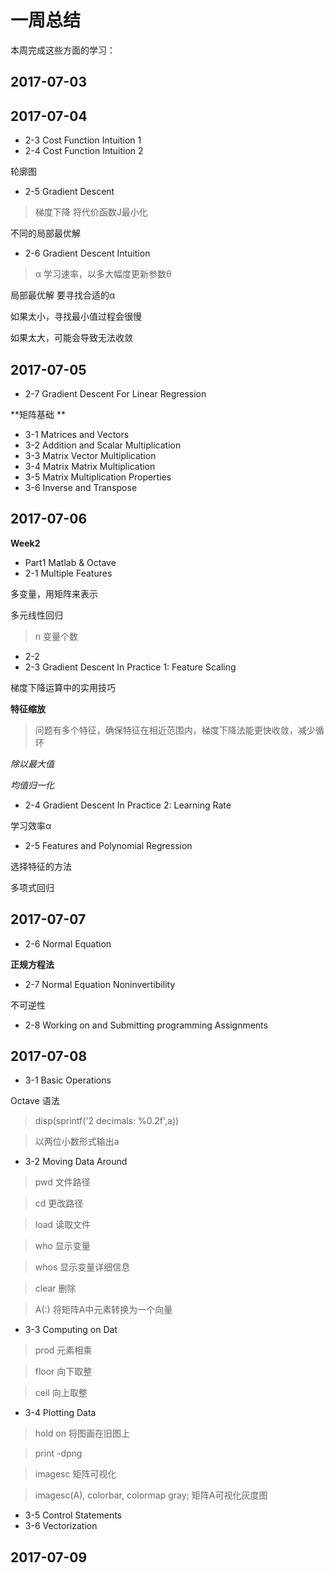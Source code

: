 # 一周总结
本周完成这些方面的学习：

## 2017-07-03
## 2017-07-04
- 2-3 Cost Function Intuition 1
- 2-4 Cost Function Intuition 2

轮廓图
- 2-5 Gradient Descent
> 梯度下降 将代价函数J最小化

不同的局部最优解

- 2-6 Gradient Descent Intuition
> α 学习速率，以多大幅度更新参数θ

局部最优解 
要寻找合适的α

如果太小，寻找最小值过程会很慢

如果太大，可能会导致无法收敛 
## 2017-07-05
- 2-7 Gradient Descent For Linear Regression

**矩阵基础 **
- 3-1 Matrices and Vectors
- 3-2 Addition and Scalar Multiplication
- 3-3 Matrix Vector Multiplication
- 3-4 Matrix Matrix Multiplication
- 3-5 Matrix Multiplication Properties
- 3-6 Inverse and Transpose
## 2017-07-06
**Week2**
- Part1 Matlab & Octave
- 2-1 Multiple Features

多变量，用矩阵来表示

多元线性回归
> n 变量个数

- 2-2
- 2-3 Gradient Descent In Practice 1: Feature Scaling

梯度下降运算中的实用技巧

**特征缩放**
> 问题有多个特征，确保特征在相近范围内，梯度下降法能更快收敛，减少循环

*除以最大值*

*均值归一化*

- 2-4 Gradient Descent In Practice 2: Learning Rate

学习效率α

- 2-5 Features and Polynomial Regression

选择特征的方法

多项式回归 
## 2017-07-07
- 2-6 Normal Equation

**正规方程法**
- 2-7 Normal Equation Noninvertibility

不可逆性 
- 2-8 Working on and Submitting programming Assignments
## 2017-07-08
- 3-1 Basic Operations

Octave 语法
> disp(sprintf('2 decimals: %0.2f',a))  

> 以两位小数形式输出a

- 3-2 Moving Data Around

> pwd 文件路径

> cd 更改路径

> load 读取文件

> who 显示变量 

> whos 显示变量详细信息

> clear 删除

> A(:) 将矩阵A中元素转换为一个向量

- 3-3 Computing on Dat

> prod 元素相乘

> floor 向下取整

> ceil 向上取整

- 3-4 Plotting Data

> hold on 将图画在旧图上

> print -dpng

> imagesc 矩阵可视化

> imagesc(A), colorbar, colormap gray; 矩阵A可视化灰度图

- 3-5 Control Statements
- 3-6  Vectorization

## 2017-07-09
